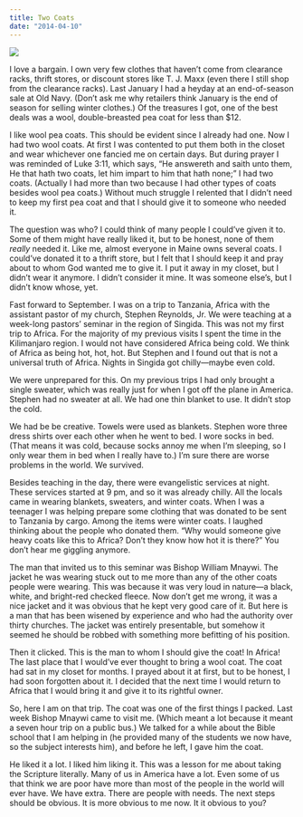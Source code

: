 ```yaml
---
title: Two Coats
date: "2014-04-10"
---
```


![](https://i0.wp.com/41.media.tumblr.com/0bfe527b5d4b6d6d2f203d0ca850a542/tumblr_n28bm5iAk01r1pm8yo1_1280.jpg?zoom=3&w=860)

I love a bargain. I own very few clothes that haven’t come from clearance racks, thrift stores, or discount stores like T. J. Maxx (even there I still shop from the clearance racks). Last January I had a heyday at an end-of-season sale at Old Navy. (Don’t ask me why retailers think January is the end of season for selling winter clothes.) Of the treasures I got, one of the best deals was a wool, double-breasted pea coat for less than $12.

I like wool pea coats. This should be evident since I already had one. Now I had two wool coats. At first I was contented to put them both in the closet and wear whichever one fancied me on certain days. But during prayer I was reminded of Luke 3:11, which says, “He answereth and saith unto them, He that hath two coats, let him impart to him that hath none;” I had two coats. (Actually I had more than two because I had other types of coats besides wool pea coats.) Without much struggle I relented that I didn’t need to keep my first pea coat and that I should give it to someone who needed it.

The question was who? I could think of many people I could’ve given it to. Some of them might have really liked it, but to be honest, none of them _really_ needed it. Like me, almost everyone in Maine owns several coats. I could’ve donated it to a thrift store, but I felt that I should keep it and pray about to whom God wanted me to give it. I put it away in my closet, but I didn’t wear it anymore. I didn’t consider it mine. It was someone else’s, but I didn’t know whose, yet.

Fast forward to September. I was on a trip to Tanzania, Africa with the assistant pastor of my church, Stephen Reynolds, Jr. We were teaching at a week-long pastors’ seminar in the region of Singida. This was not my first trip to Africa. For the majority of my previous visits I spent the time in the Kilimanjaro region. I would not have considered Africa being cold. We think of Africa as being hot, hot, hot. But Stephen and I found out that is not a universal truth of Africa. Nights in Singida got chilly—maybe even cold.

We were unprepared for this. On my previous trips I had only brought a single sweater, which was really just for when I got off the plane in America. Stephen had no sweater at all. We had one thin blanket to use. It didn’t stop the cold.

We had be be creative. Towels were used as blankets. Stephen wore three dress shirts over each other when he went to bed. I wore socks in bed. (That means it was cold, because socks annoy me when I’m sleeping, so I only wear them in bed when I really have to.) I’m sure there are worse problems in the world. We survived.

Besides teaching in the day, there were evangelistic services at night. These services started at 9 pm, and so it was already chilly. All the locals came in wearing blankets, sweaters, and winter coats. When I was a teenager I was helping prepare some clothing that was donated to be sent to Tanzania by cargo. Among the items were winter coats. I laughed thinking about the people who donated them. “Why would someone give heavy coats like this to Africa? Don’t they know how hot it is there?” You don’t hear me giggling anymore.

The man that invited us to this seminar was Bishop William Mnaywi. The jacket he was wearing stuck out to me more than any of the other coats people were wearing. This was because it was very loud in nature—a black, white, and bright-red checked fleece. Now don’t get me wrong, it was a nice jacket and it was obvious that he kept very good care of it. But here is a man that has been wisened by experience and who had the authority over thirty churches. The jacket was entirely presentable, but somehow it seemed he should be robbed with something more befitting of his position.

Then it clicked. This is the man to whom I should give the coat! In Africa! The last place that I would’ve ever thought to bring a wool coat. The coat had sat in my closet for months. I prayed about it at first, but to be honest, I had soon forgotten about it. I decided that the next time I would return to Africa that I would bring it and give it to its rightful owner.

So, here I am on that trip. The coat was one of the first things I packed. Last week Bishop Mnaywi came to visit me. (Which meant a lot because it meant a seven hour trip on a public bus.) We talked for a while about the Bible school that I am helping in (he provided many of the students we now have, so the subject interests him), and before he left, I gave him the coat.

He liked it a lot. I liked him liking it. This was a lesson for me about taking the Scripture literally. Many of us in America have a lot. Even some of us that think we are poor have more than most of the people in the world will ever have. We have extra. There are people with needs. The next steps should be obvious. It is more obvious to me now. It it obvious to you?